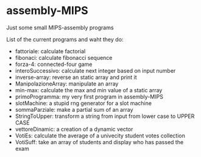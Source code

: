 # assembly-MIPS
Just some small MIPS-assembly programs

List of the current programs and waht they do:

- fattoriale: calculate factorial
- fibonaci: calculate fibonacci sequence
- forza-4: connected-four game
- interoSuccessivo: calculate next integer based on input number
- inverse-array: reverse an static array and print it
- ManipolazioneArray: manipulate an array
- min-max: calculate the max and min value of a static array
- primoProgramma: my very first program in assembly-MIPS
- slotMachine: a stupid rng generator for a slot machine
- sommaParziale: make a partial sum of an array
- StringToUpper: transform a string from input from lower case to UPPER CASE
- vettoreDinamic: a creation of a dynamic vector
- VotiEs: calculate the average of a univecity student votes collection
- VotiSuff: take an array of students and display who has passed the exam
  

